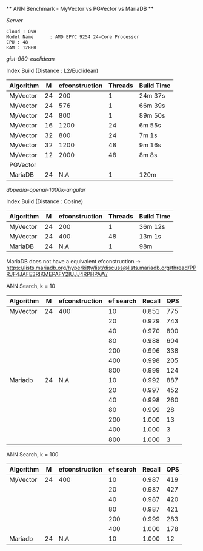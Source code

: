 ** ANN Benchmark - MyVector vs PGVector vs MariaDB **

_Server_

```
Cloud : OVH
Model Name      : AMD EPYC 9254 24-Core Processor
CPU : 48
RAM : 128GB
```

_gist-960-euclidean_

Index Build (Distance : L2/Euclidean)

| Algorithm |  M  | efconstruction |  Threads  | Build Time |
|-----------|-----|----------------|-----------|------------|
| MyVector  | 24  |   200          | 1         | 24m 37s    |
| MyVector  | 24  |   576          | 1         | 66m 39s    |
| MyVector  | 24  |   800          | 1         | 89m 50s    |
| MyVector  | 16  |   1200         | 24        | 6m 55s     |
| MyVector  | 32  |   800          | 24        | 7m 1s      |
| MyVector  | 32  |   1200         | 48        | 9m 16s     |
| MyVector  | 12  |   2000         | 48        | 8m 8s      |
| PGVector  |     |                |           |            |
| MariaDB   | 24  |     N.A        | 1         | 120m       |


_dbpedia-openai-1000k-angular_

Index Build (Distance : Cosine)

| Algorithm |  M  | efconstruction |  Threads  | Build Time |
|-----------|-----|----------------|-----------|------------|
| MyVector  | 24  |   200          | 1         | 36m 12s    |
| MyVector  | 24  |   400          | 48        | 13m 1s     |
| MariaDB   | 24  |     N.A        | 1         | 98m        |

MariaDB does not have a equivalent efconstruction ->
https://lists.mariadb.org/hyperkitty/list/discuss@lists.mariadb.org/thread/PPRJF4JAFE3RIKMEPAFY2IUJJ4RPHPAW/


ANN Search, k = 10

| Algorithm |  M  | efconstruction | ef search | Recall     |  QPS |
|-----------|-----|----------------|-----------|------------|------|
| MyVector  | 24  |   400          | 10        | 0.851      | 775  |
|           |     |                | 20        | 0.929      | 743  |
|           |     |                | 40        | 0.970      | 800  |
|           |     |                | 80        | 0.988      | 604  |
|           |     |                | 200       | 0.996      | 338  |
|           |     |                | 400       | 0.998      | 205  |
|           |     |                | 800       | 0.999      | 124  |
| Mariadb   | 24  |   N.A          | 10        | 0.992      | 887  |
|           |     |                | 20        | 0.997      | 452  |
|           |     |                | 40        | 0.998      | 260  |
|           |     |                | 80        | 0.999      |  28  |
|           |     |                | 200       | 1.000      |  13  |
|           |     |                | 400       | 1.000      |   3  |
|           |     |                | 800       | 1.000      |   3  |

ANN Search, k = 100

| Algorithm |  M  | efconstruction | ef search | Recall     |  QPS |
|-----------|-----|----------------|-----------|------------|------|
| MyVector  | 24  |   400          | 10        | 0.987      | 419  |
|           |     |                | 20        | 0.987      | 427  |
|           |     |                | 40        | 0.987      | 420  |
|           |     |                | 80        | 0.987      | 421  |
|           |     |                | 200       | 0.999      | 283  |
|           |     |                | 400       | 1.000      | 178  |
| Mariadb   | 24  |   N.A          | 10        | 1.000      |  12  |
